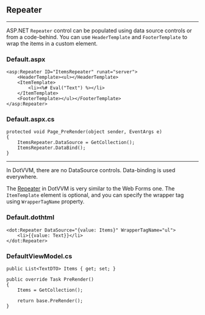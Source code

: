 ## Repeater

-------------------------------------

ASP.NET `Repeater` control can be populated using data source controls or from a code-behind. You can use `HeaderTemplate` and `FooterTemplate` to wrap the items in a custom element.

### Default.aspx

```DOTHTML
<asp:Repeater ID="ItemsRepeater" runat="server">
    <HeaderTemplate><ul></HeaderTemplate>
    <ItemTemplate>
        <li><%# Eval("Text") %></li>
    </ItemTemplate>
    <FooterTemplate></ul></FooterTemplate>
</asp:Repeater>
```

### Default.aspx.cs

```CSHARP
protected void Page_PreRender(object sender, EventArgs e)
{
    ItemsRepeater.DataSource = GetCollection();
    ItemsRepeater.DataBind();
}
```

-------------------------------------

In DotVVM, there are no DataSource controls. Data-binding is used everywhere.

The [Repeater](https://www.dotvvm.com/docs/controls/builtin/Repeater/2.0) in DotVVM is very similar to the Web Forms one. The `ItemTemplate` element is optional, and you can specify the wrapper tag using `WrapperTagName` property.

### Default.dothtml

```DOTHTML
<dot:Repeater DataSource="{value: Items}" WrapperTagName="ul">
    <li>{{value: Text}}</li>
</dot:Repeater>
```

### DefaultViewModel.cs

```CSHARP
public List<TextDTO> Items { get; set; }
                
public override Task PreRender()
{
    Items = GetCollection();

    return base.PreRender();
}
```